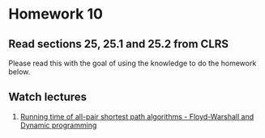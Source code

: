 # Homework 10

## Read sections 25, 25.1 and 25.2 from CLRS
Please read this with the goal of using the knowledge to do the homework below.


## Watch lectures
1. [Running time of all-pair shortest path algorithms - Floyd-Warshall and Dynamic programming](https://youtu.be/s_0Il523Fio)


<!---

## Question 1
The time complexity of the Dijkstra's algorithm, when the priority queue is implemented using Fibonacci heap, is O(VlgV+E) and that of the Bellman-Ford algorithm is O(VE). These are both single-source shortest path algorithms. One straight-forward technique to obtain all-pair shortest paths is to run one of these two algorithms for every vertex in the graph. This makes the running times O(V<sup>2</sup>lgV+VE)) and O(V<sup>2</sup>E)) respectively. What will be the running times for (a) sparse graph, (b) dense graph, **in terms of E**?

## Question 2
If a dense graph does not have negative weights, is it theoritically equivalent (in terms of speed) to run Dijkstra's algorithm |V| times instead of the Floyd-Warshall algorithm? Why?

## Question 3
Mary wants to solve the single-source shortest path problem on a dense graph with negative weights but she has the Floyd-Warshall all-pair shortest path algorithm implemented already. It is ok (in terms of speed) to use the implementation that she already has?

## Question 4
ToDo: Define L<sup>(m)</sup>. ToDo: Explain the theory that we can calculate L1, L2, etc. one by one to obtain L(n) the solution.
Part I: For Figure 25.1 Calculate L<sup>(5)</sup> from L<sup>(4)</sup> and verify that they are equal.
Part II: Implement the FASTER-SHOW-ALL-...
ToDo: Implement the algorithm:

## Question 5 (programming)
Find shortest paths between all 'named' places in the map of Silicon Valley below. As your answer, provide a table of all-pair shortest paths. You are welcome to use any 'libraries' or 'publicly available code'.   

<img src="silocon-valley.png" height=800>

-->
